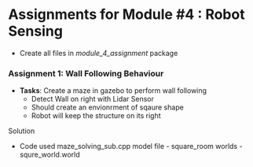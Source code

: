 # Assignments for Module #4 : Robot Sensing
- Create all files in *module_4_assignment* package

### Assignment 1: Wall Following Behaviour
- **Tasks**:
Create a maze in gazebo to perform wall following
    - Detect Wall on right with Lidar Sensor
    - Should create an envionrment of sqaure shape
    - Robot will keep the structure on its right

Solution
- Code used maze_solving_sub.cpp
model file - square_room
worlds - squre_world.world